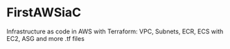 # FirstAWSiaC
Infrastructure as code in AWS with Terraform:  VPC, Subnets, ECR, ECS with EC2, ASG and more .tf files
